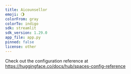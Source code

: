```yaml
---
title: Aicounsellor
emoji: 🌖
colorFrom: gray
colorTo: indigo
sdk: streamlit
sdk_version: 1.29.0
app_file: app.py
pinned: false
license: other
---
```


Check out the configuration reference at https://huggingface.co/docs/hub/spaces-config-reference
